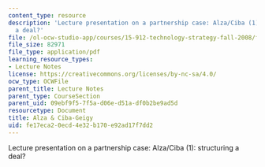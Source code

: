 ```yaml
---
content_type: resource
description: 'Lecture presentation on a partnership case: Alza/Ciba (1): structuring
  a deal?'
file: /ol-ocw-studio-app/courses/15-912-technology-strategy-fall-2008/fe17eca20ecd4e32b170e92ad17f7dd2_lec_20_a.pdf
file_size: 82971
file_type: application/pdf
learning_resource_types:
- Lecture Notes
license: https://creativecommons.org/licenses/by-nc-sa/4.0/
ocw_type: OCWFile
parent_title: Lecture Notes
parent_type: CourseSection
parent_uid: 09ebf9f5-7f5a-d06e-d51a-df0b2be9ad5d
resourcetype: Document
title: Alza & Ciba-Geigy
uid: fe17eca2-0ecd-4e32-b170-e92ad17f7dd2
---
```

Lecture presentation on a partnership case: Alza/Ciba (1): structuring a deal?
